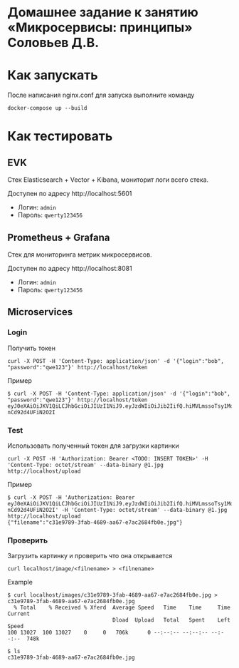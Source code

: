 # Домашнее задание к занятию «Микросервисы: принципы» Соловьев Д.В.

# Как запускать
После написания nginx.conf для запуска выполните команду
```
docker-compose up --build
```

# Как тестировать

## EVK

Стек Elasticsearch + Vector + Kibana, мониторит логи всего стека.

Доступен по адресу http://localhost:5601
* Логин: `admin`
* Пароль: `qwerty123456`

## Prometheus + Grafana

Стек для мониторинга метрик микросервисов.

Доступен по адресу http://localhost:8081
* Логин: `admin`
* Пароль: `qwerty123456`

## Microservices
### Login
Получить токен
```
curl -X POST -H 'Content-Type: application/json' -d '{"login":"bob", "password":"qwe123"}' http://localhost/token
```
Пример
```
$ curl -X POST -H 'Content-Type: application/json' -d '{"login":"bob", "password":"qwe123"}' http://localhost/token
eyJ0eXAiOiJKV1QiLCJhbGciOiJIUzI1NiJ9.eyJzdWIiOiJib2IifQ.hiMVLmssoTsy1MqbmIoviDeFPvo-nCd92d4UFiN2O2I
```

### Test
Использовать полученный токен для загрузки картинки
```
curl -X POST -H 'Authorization: Bearer <TODO: INSERT TOKEN>' -H 'Content-Type: octet/stream' --data-binary @1.jpg http://localhost/upload
```
Пример
```
$ curl -X POST -H 'Authorization: Bearer eyJ0eXAiOiJKV1QiLCJhbGciOiJIUzI1NiJ9.eyJzdWIiOiJib2IifQ.hiMVLmssoTsy1MqbmIoviDeFPvo-nCd92d4UFiN2O2I' -H 'Content-Type: octet/stream' --data-binary @1.jpg http://localhost/upload
{"filename":"c31e9789-3fab-4689-aa67-e7ac2684fb0e.jpg"}
```

### Проверить
Загрузить картинку и проверить что она открывается
```
curl localhost/image/<filnename> > <filnename>
```
Example
```
$ curl localhost/images/c31e9789-3fab-4689-aa67-e7ac2684fb0e.jpg > c31e9789-3fab-4689-aa67-e7ac2684fb0e.jpg
  % Total    % Received % Xferd  Average Speed   Time    Time     Time  Current
                                 Dload  Upload   Total   Spent    Left  Speed
100 13027  100 13027    0     0   706k      0 --:--:-- --:--:-- --:--:--  748k

$ ls
c31e9789-3fab-4689-aa67-e7ac2684fb0e.jpg
```
